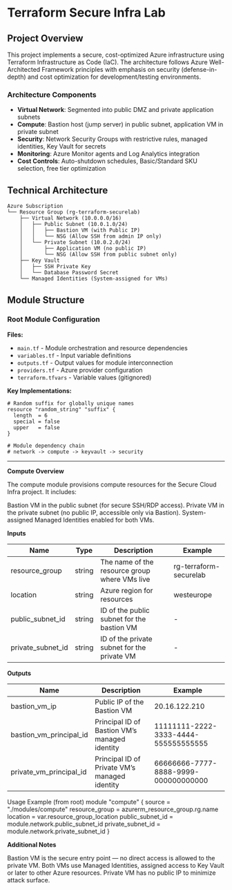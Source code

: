 # Terraform Secure Infra Lab
## Project Overview

This project implements a secure, cost-optimized Azure infrastructure using Terraform Infrastructure as Code (IaC). The architecture follows Azure
Well-Architected Framework principles with emphasis on security (defense-in-depth) and cost optimization for development/testing environments.

### Architecture Components

- **Virtual Network**: Segmented into public DMZ and private application subnets
- **Compute**: Bastion host (jump server) in public subnet, application VM in private subnet
- **Security**: Network Security Groups with restrictive rules, managed identities, Key Vault for secrets
- **Monitoring**: Azure Monitor agents and Log Analytics integration
- **Cost Controls**: Auto-shutdown schedules, Basic/Standard SKU selection, free tier optimization

## Technical Architecture

```
Azure Subscription
└── Resource Group (rg-terraform-securelab)
    ├── Virtual Network (10.0.0.0/16)
    │   ├── Public Subnet (10.0.1.0/24)
    │   │   ├── Bastion VM (with Public IP)
    │   │   └── NSG (Allow SSH from admin IP only)
    │   └── Private Subnet (10.0.2.0/24)
    │       ├── Application VM (no public IP)
    │       └── NSG (Allow SSH from public subnet only)
    ├── Key Vault
    │   ├── SSH Private Key
    │   └── Database Password Secret
    └── Managed Identities (System-assigned for VMs)
```

## Module Structure

### Root Module Configuration

**Files:**
- `main.tf` - Module orchestration and resource dependencies
- `variables.tf` - Input variable definitions
- `outputs.tf` - Output values for module interconnection
- `providers.tf` - Azure provider configuration
- `terraform.tfvars` - Variable values (gitignored)

**Key Implementations:**
```hcl
# Random suffix for globally unique names
resource "random_string" "suffix" {
  length  = 6
  special = false
  upper   = false
}

# Module dependency chain
# network -> compute -> keyvault -> security
```
-------------------------------------------------------------------------------------------------------------------------

**Compute Overview**

The compute module provisions compute resources for the Secure Cloud Infra project.
It includes:

Bastion VM in the public subnet (for secure SSH/RDP access).
Private VM in the private subnet (no public IP, accessible only via Bastion).
System-assigned Managed Identities enabled for both VMs.

**Inputs**

| Name | Type	| Description	| Example |
| --- | --- | --- | --- |
resource_group | string	| The name of the resource group where VMs live	| rg-terraform-securelab
location | string	| Azure region for resources | westeurope
public_subnet_id | string	| ID of the public subnet for the bastion VM	| -
private_subnet_id	| string	| ID of the private subnet for the private VM | -

**Outputs**

| Name | Description | Example |
| --- | --- | --- |
bastion_vm_ip	| Public IP of the Bastion VM | 20.16.122.210
bastion_vm_principal_id | Principal ID of Bastion VM’s managed identity	| 11111111-2222-3333-4444-555555555555
private_vm_principal_id | Principal ID of Private VM’s managed identity | 66666666-7777-8888-9999-000000000000

Usage Example (from root)
module "compute" {
source              = "./modules/compute"
resource_group      = azurerm_resource_group.rg.name
location            = var.resource_group_location
public_subnet_id    = module.network.public_subnet_id
private_subnet_id   = module.network.private_subnet_id
}

**Additional Notes**

Bastion VM is the secure entry point — no direct access is allowed to the private VM.
Both VMs use Managed Identities, assigned access to Key Vault or later to other Azure resources.
Private VM has no public IP to minimize attack surface.


